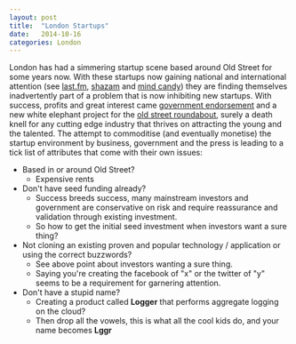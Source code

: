 ```yaml
---
layout: post
title:  "London Startups"
date:   2014-10-16
categories: London 
---
```

London has had a simmering startup scene based around Old Street for some years now. With these startups now gaining national and international attention (see [last.fm][last.fm], [shazam][shazam] and [mind candy][mindcandy]) they are finding themselves inadvertently part of a problem that is now inhibiting new startups. With success, profits and great interest came [government endorsement][oldstreetwoes] and a new white elephant project for the [old street roundabout][oldstreetfunding], surely a death knell for any cutting edge industry that thrives on attracting the young and the talented. The attempt to commoditise (and eventually monetise) the startup environment by business, government and the press is leading to a tick list of attributes that come with their own issues:

* Based in or around Old Street? 
	* Expensive rents
* Don't have seed funding already?
	* Success breeds success, many mainstream investors and government are conservative on risk and require reassurance and validation through existing investment.
	* So how to get the initial seed investment when investors want a sure thing?
* Not cloning an existing proven and popular technology / application or using the correct buzzwords?
	* See above point about investors wanting a sure thing.
	* Saying you're creating the facebook of "x" or the twitter of "y" seems to be a requirement for garnering attention. 
* Don't have a stupid name?
	* Creating a product called **Logger** that performs aggregate logging on the cloud?
	* Then drop all the vowels, this is what all the cool kids do, and your name becomes **Lggr** 

[shazam]:			https://www.shazam.com/
[last.fm]:			http://last.fm
[mindcandy]:		http://www.mindcandy.com
[oldstreetwoes]:	https://www.gov.uk/government/speeches/east-end-tech-city-speech
[oldstreetfunding]:	https://www.gov.uk/government/news/pm-announces-50m-funding-to-regenerate-old-street-roundabout
